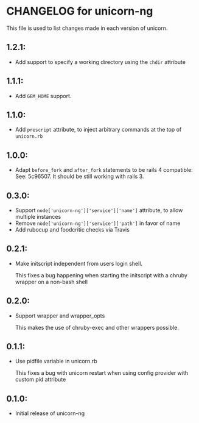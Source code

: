 # CHANGELOG for unicorn-ng

This file is used to list changes made in each version of unicorn.

## 1.2.1:

- Add support to specify a working directory using the `chdir` attribute

## 1.1.1:

- Add `GEM_HOME` support.

## 1.1.0:

- Add `prescript` attribute, to inject arbitrary commands at the top of `unicorn.rb`


## 1.0.0:

- Adapt `before_fork` and `after_fork` statements to be rails 4 compatible:
  See: 5c96507. It should be still working with rails 3.


## 0.3.0:

* Support `node['unicorn-ng']['service']['name']` attribute, to allow multiple instances
* Remove `node['unicorn-ng']['service']['path']` in favor of name
* Add rubocup and foodcritic checks via Travis

## 0.2.1:

* Make initscript independent from users login shell.

  This fixes a bug happening when starting the initscript with a chruby wrapper on a non-bash shell

## 0.2.0:

* Support wrapper and wrapper\_opts

  This makes the use of chruby-exec and other wrappers possible.

## 0.1.1:

* Use pidfile variable in unicorn.rb

  This fixes a bug with unicorn restart when using config provider with custom pid attribute

## 0.1.0:

* Initial release of unicorn-ng
